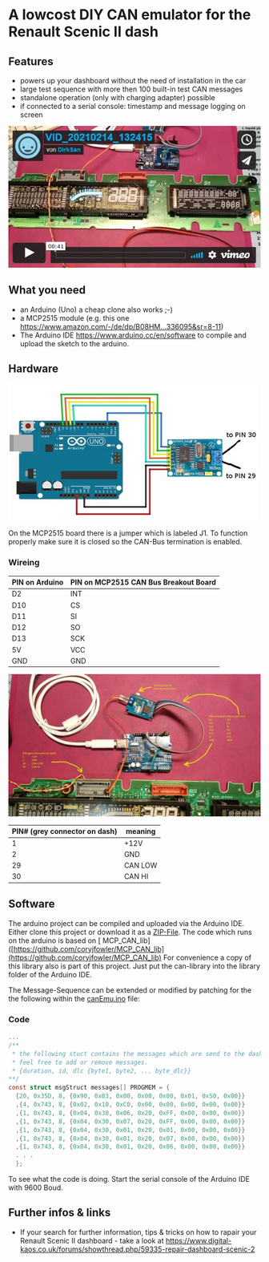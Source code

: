 # A lowcost DIY CAN emulator for the Renault Scenic II dash

## Features
- powers up your dashboard without the need of installation in the car
- large test sequence with more then 100 built-in test CAN messages 
- standalone operation (only with charging adapter) possible
- if connected to a serial console: timestamp and message logging on screen

[![Little red riding hood](./pics/vidThumb.jpg)](https://vimeo.com/512398946 "CAN-Emulator in action - Click to Watch!")

## What you need
- an Arduino (Uno) a cheap clone also works ;-)
- a MCP2515 module (e.g. this one https://www.amazon.com/-/de/dp/B08HM...336095&sr=8-11)
- The Arduino IDE https://www.arduino.cc/en/software to compile and upload the sketch to the arduino. 

## Hardware
![](./pics/mcp2515-arduino.jpg)

On the MCP2515 board there is a jumper which is labeled J1. To function properly make sure it is closed so the CAN-Bus termination is enabled.

### Wireing
| PIN on Arduino  | PIN on MCP2515 CAN Bus Breakout Board  |
| ------------ | ------------ |
|D2|INT|
|D10|CS|
|D11|SI|
|D12|SO|
|D13|SCK|
|5V |VCC|
|GND|GND|

![](./pics/wireing.jpg)

|PIN# (grey connector on dash)| meaning|
| ------------ | ------------ |
|1|+12V|
|2|GND|
|29|CAN LOW|
|30|CAN HI|

## Software
The arduino project can be compiled and uploaded via the Arduino IDE. Either clone this project or download it as a [ZIP-File](https://github.com/dirksan28/Scenic2DashCanEmu/archive/refs/heads/main.zip).
The code which runs on the arduino is based on [ MCP_CAN_lib]([https://github.com/coryjfowler/MCP_CAN_lib](https://github.com/coryjfowler/MCP_CAN_lib)
For convenience a copy of this library also is part of this project. Just put the can-library into the library folder of the Arduino IDE.

The Message-Sequence can be extended or modified by patching for the the following within the [canEmu.ino](./Arduino/canEmulator/canEmu.ino "link to canEmu.ino") file:

### Code
```c
...
/**
 * the following stuct contains the messages which are send to the dash
 * feel free to add or remove messages.
 * {duration, id, dlc {byte1, byte2, ... byte_dlc}}
**/
const struct msgStruct messages[] PROGMEM = { 
  {20, 0x35D, 8, {0x90, 0x03, 0x00, 0x00, 0x00, 0x01, 0x50, 0x00}}
  ,{4, 0x743, 8, {0x02, 0x10, 0xC0, 0x00, 0x00, 0x00, 0x00, 0x00}}
  ,{1, 0x743, 8, {0x04, 0x30, 0x06, 0x20, 0xFF, 0x00, 0x00, 0x00}}
  ,{1, 0x743, 8, {0x04, 0x30, 0x07, 0x20, 0xFF, 0x00, 0x00, 0x00}}
  ,{1, 0x743, 8, {0x04, 0x30, 0x01, 0x20, 0x01, 0x00, 0x00, 0x00}}
  ,{1, 0x743, 8, {0x04, 0x30, 0x01, 0x20, 0x07, 0x00, 0x00, 0x00}}
  ,{1, 0x743, 8, {0x04, 0x30, 0x01, 0x20, 0x06, 0x00, 0x00, 0x00}}
  . . .
  };
```
To see what the code is doing. Start the serial console of the Arduino IDE with 9600 Boud.

## Further infos & links
- If your search for further information, tips & tricks on how to rapair your Renault Scenic II dashboard - take a look at https://www.digital-kaos.co.uk/forums/showthread.php/59335-repair-dashboard-scenic-2
